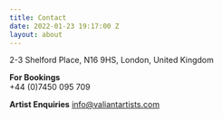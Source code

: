 ```yaml
---
title: Contact
date: 2022-01-23 19:17:00 Z
layout: about
---
```


2-3 Shelford Place, N16 9HS, London, United Kingdom

**For Bookings**\
\+44 (0)7450 095 709

**Artist Enquiries**
info@valiantartists.com